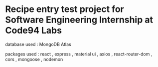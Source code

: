 # Recipe entry test project for Software Engineering Internship at Code94 Labs

database used : MongoDB Atlas  

packages used : react , express , material ui , axios , react-router-dom , cors , mongoose , nodemon
